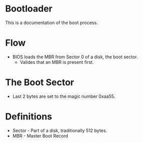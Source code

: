 # Bootloader

This is a documentation of the boot process.

# Flow

- BIOS loads the MBR from Sector 0 of a disk, the boot sector.
    - Valides that an MBR is present first.

# The Boot Sector

- Last 2 bytes are set to the magic number 0xaa55.

# Definitions

* Sector - Part of a disk, traditionally 512 bytes. 
* MBR - Master Boot Record
